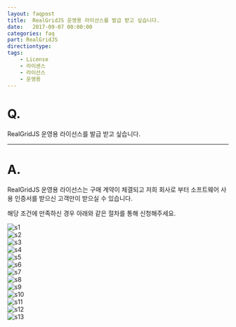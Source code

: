 ```yaml
---
layout: faqpost
title:  RealGridJS 운영용 라이선스를 발급 받고 싶습니다.
date:   2017-09-07 00:00:00
categories: faq
part: RealGridJS
directiontype: 
tags:
    - License
    - 라이센스
    - 라이선스
    - 운영용
---
```


# Q.

RealGridJS 운영용 라이선스를 발급 받고 싶습니다.

---

# A.

RealGridJS 운영용 라이선스는 구매 계약이 체결되고 저희 회사로 부터 소프트웨어 사용 인증서를 받으신 고객만이 받으실 수 있습니다.  

해당 조건에 만족하신 경우 아래와 같은 절차를 통해 신청해주세요.

![s1](/images/tutorials/s1.PNG)  
![s2](/images/tutorials/s2.PNG)  
![s3](/images/tutorials/s3.PNG)  
![s4](/images/tutorials/s4.PNG)  
![s5](/images/tutorials/s5.PNG)  
![s6](/images/tutorials/s6.PNG)  
![s7](/images/tutorials/s7.PNG)  
![s8](/images/tutorials/s8.PNG)  
![s9](/images/tutorials/s9.PNG)  
![s10](/images/tutorials/s10.PNG)  
![s11](/images/tutorials/s11.PNG)  
![s12](/images/tutorials/s12.PNG)  
![s13](/images/tutorials/s13.PNG)  
